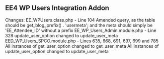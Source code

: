 ## EE4 WP Users Integration Addon

Changes:
EE_WPUsers.class.php - Line 104
  Amended query, as the table should be get_blog_prefix() . 'usermeta'; and the meta should simply be 'EE_Attendee_ID' without a prefix
EE_WP_Users_Admin.module.php - Line 328
  update_user_option changed to update_user_meta
EED_WP_Users_SPCO.module.php - Lines 635, 668, 691, 697, 699 and 785
  All instances of get_user_option changed to get_user_meta
  All instances of update_user_option changed to update_user_meta
